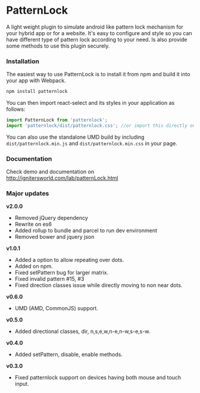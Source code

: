 PatternLock
===========

A light weight plugin to simulate android like pattern lock mechanism for your hybrid app or for a website. It's easy to configure and style so you can have different type of pattern lock according to your need. Is also provide some methods to use this plugin securely.

### Installation
The easiest way to use PatternLock is to install it from npm and build it into your app with Webpack.

```js
npm install patternlock
```

You can then import react-select and its styles in your application as follows:

```js
import PatternLock from 'patternlock';
import 'patternlock/dist/patternlock.css'; //or import this directly on css file if you are not using any bundler 
```

You can also use the standalone UMD build by including `dist/patternlock.min.js` and `dist/patternlock.min.css` in your page.

### Documentation

Check demo and documentation on <a href="http://ignitersworld.com/lab/patternLock.html#example">http://ignitersworld.com/lab/patternLock.html</a>

### Major updates

**v2.0.0**
- Removed jQuery dependency
- Rewrite on es6
- Added rollup to bundle and parcel to run dev environment
- Removed bower and jquery json

**v1.0.1**
- Added a option to allow repeating over dots.
- Added on npm.
- Fixed setPattern bug for larger matrix.
- Fixed invalid pattern #15, #3
- Fixed direction classes issue while directly moving to non near dots.

**v0.6.0**
- UMD (AMD, CommonJS) support.

**v0.5.0**
- Added directional classes, dir, n,s,e,w,n-e,n-w,s-e,s-w.

**v0.4.0**
- Added setPattern, disable, enable methods.

**v0.3.0**
- Fixed patternlock support on devices having both mouse and touch input.
